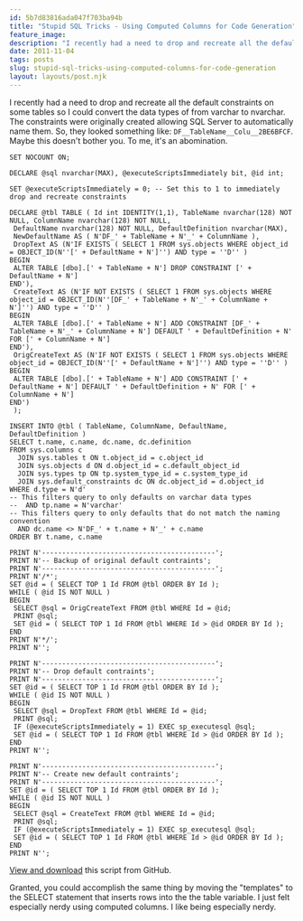 ```yaml
---
id: 5b7d83816ada047f703ba94b
title: "Stupid SQL Tricks - Using Computed Columns for Code Generation"
feature_image: 
description: "I recently had a need to drop and recreate all the default constraints on some tables so I could convert the data types of from varchar to…"
date: 2011-11-04
tags: posts
slug: stupid-sql-tricks-using-computed-columns-for-code-generation
layout: layouts/post.njk
---
```


I recently had a need to drop and recreate all the default constraints on some tables so I could convert the data types of from varchar to nvarchar. The constraints were originally created allowing SQL Server to automatically name them. So, they looked something like: `DF__TableName__Colu__2BE6BFCF`. Maybe this doesn't bother you. To me, it's an abomination.

```prettyprint
SET NOCOUNT ON;

DECLARE @sql nvarchar(MAX), @executeScriptsImmediately bit, @id int;

SET @executeScriptsImmediately = 0; -- Set this to 1 to immediately drop and recreate constraints

DECLARE @tbl TABLE ( Id int IDENTITY(1,1), TableName nvarchar(128) NOT NULL, ColumnName nvarchar(128) NOT NULL,
 DefaultName nvarchar(128) NOT NULL, DefaultDefinition nvarchar(MAX),
 NewDefaultName AS ( N'DF_' + TableName + N'_' + ColumnName ),
 DropText AS (N'IF EXISTS ( SELECT 1 FROM sys.objects WHERE object_id = OBJECT_ID(N''[' + DefaultName + N']'') AND type = ''D'' )
BEGIN
 ALTER TABLE [dbo].[' + TableName + N'] DROP CONSTRAINT [' + DefaultName + N']
END'),
 CreateText AS (N'IF NOT EXISTS ( SELECT 1 FROM sys.objects WHERE object_id = OBJECT_ID(N''[DF_' + TableName + N'_' + ColumnName + N']'') AND type = ''D'' )
BEGIN
 ALTER TABLE [dbo].[' + TableName + N'] ADD CONSTRAINT [DF_' + TableName + N'_' + ColumnName + N'] DEFAULT ' + DefaultDefinition + N' FOR [' + ColumnName + N']
END'),
 OrigCreateText AS (N'IF NOT EXISTS ( SELECT 1 FROM sys.objects WHERE object_id = OBJECT_ID(N''[' + DefaultName + N']'') AND type = ''D'' )
BEGIN
 ALTER TABLE [dbo].[' + TableName + N'] ADD CONSTRAINT [' + DefaultName + N'] DEFAULT ' + DefaultDefinition + N' FOR [' + ColumnName + N']
END')
 );

INSERT INTO @tbl ( TableName, ColumnName, DefaultName, DefaultDefinition )
SELECT t.name, c.name, dc.name, dc.definition
FROM sys.columns c
  JOIN sys.tables t ON t.object_id = c.object_id
  JOIN sys.objects d ON d.object_id = c.default_object_id
  JOIN sys.types tp ON tp.system_type_id = c.system_type_id
  JOIN sys.default_constraints dc ON dc.object_id = d.object_id
WHERE d.type = N'd'
-- This filters query to only defaults on varchar data types
--  AND tp.name = N'varchar'
-- This filters query to only defaults that do not match the naming convention
  AND dc.name <> N'DF_' + t.name + N'_' + c.name
ORDER BY t.name, c.name

PRINT N'-------------------------------------------';
PRINT N'-- Backup of original default contraints';
PRINT N'-------------------------------------------';
PRINT N'/*';
SET @id = ( SELECT TOP 1 Id FROM @tbl ORDER BY Id );
WHILE ( @id IS NOT NULL )
BEGIN
 SELECT @sql = OrigCreateText FROM @tbl WHERE Id = @id;
 PRINT @sql;
 SET @id = ( SELECT TOP 1 Id FROM @tbl WHERE Id > @id ORDER BY Id );
END
PRINT N'*/';
PRINT N'';

PRINT N'-------------------------------------------';
PRINT N'-- Drop default contraints';
PRINT N'-------------------------------------------';
SET @id = ( SELECT TOP 1 Id FROM @tbl ORDER BY Id );
WHILE ( @id IS NOT NULL )
BEGIN
 SELECT @sql = DropText FROM @tbl WHERE Id = @id;
 PRINT @sql;
 IF (@executeScriptsImmediately = 1) EXEC sp_executesql @sql;
 SET @id = ( SELECT TOP 1 Id FROM @tbl WHERE Id > @id ORDER BY Id );
END
PRINT N'';

PRINT N'-------------------------------------------';
PRINT N'-- Create new default contraints';
PRINT N'-------------------------------------------';
SET @id = ( SELECT TOP 1 Id FROM @tbl ORDER BY Id );
WHILE ( @id IS NOT NULL )
BEGIN
 SELECT @sql = CreateText FROM @tbl WHERE Id = @id;
 PRINT @sql;
 IF (@executeScriptsImmediately = 1) EXEC sp_executesql @sql;
 SET @id = ( SELECT TOP 1 Id FROM @tbl WHERE Id > @id ORDER BY Id );
END
PRINT N'';
```

[View and download](https://gist.github.com/1336229) this script from GitHub.

Granted, you could accomplish the same thing by moving the "templates" to the SELECT statement that inserts rows into the the table variable. I just felt especially nerdy using computed columns. I like being especially nerdy.
